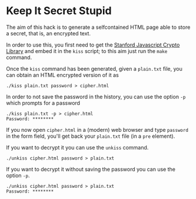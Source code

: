 # Keep It Secret Stupid

The aim of this hack is to generate a selfcontained HTML page able to store
a secret, that is, an encrypted text.

In order to use this, you first need to get the [Stanford Javascript Crypto Library](http://bitwiseshiftleft.github.io/sjcl/) and embed it in the `kiss` script; to this aim just run the `make` command.

Once the `kiss` command has been generated, given a `plain.txt` file, you can obtain an HTML encrypted version of it as

    ./kiss plain.txt password > cipher.html

In order to not save the password in the history, you can use the option `-p` which prompts for a password

    ./kiss plain.txt -p > cipher.html
	Password: ********

If you now open `cipher.html` in a (modern) web browser and type `password` in the form field, you'll get back your `plain.txt` file (in a `pre` element).

If you want to decrypt it you can use the `unkiss` command.

    ./unkiss cipher.html password > plain.txt

If you want to decrypt it without saving the password you can use the option `-p`.

	./unkiss cipher.html password > plain.txt
	Password: ********
